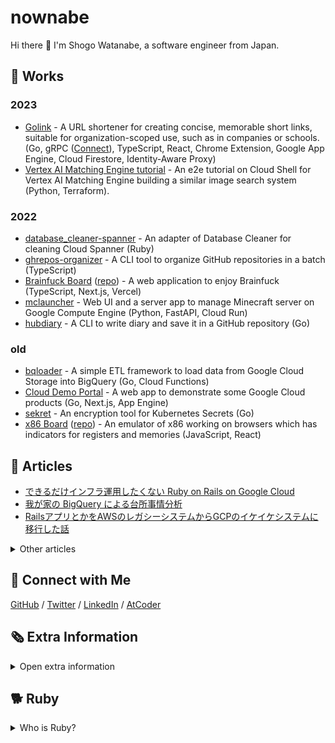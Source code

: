 # nownabe

Hi there 👋 I'm Shogo Watanabe, a software engineer from Japan.

## 🚀 Works

### 2023

* [Golink](https://github.com/nownabe/golink) - A URL shortener for creating concise, memorable short links, suitable for organization-scoped use, such as in companies or schools. (Go, gRPC ([Connect](https://connectrpc.com/)), TypeScript, React, Chrome Extension, Google App Engine, Cloud Firestore, Identity-Aware Proxy)
* [Vertex AI Matching Engine tutorial](https://github.com/GoogleCloudPlatform/matching-engine-tutorial-for-image-search) - An e2e tutorial on Cloud Shell for Vertex AI Matching Engine building a similar image search system (Python, Terraform).

### 2022

* [database_cleaner-spanner](https://github.com/nownabe/database_cleaner-spanner) - An adapter of
  Database Cleaner for cleaning Cloud Spanner (Ruby)
* [ghrepos-organizer](https://github.com/nownabe/ghrepos-organizer) - A CLI tool to organize GitHub
  repositories in a batch (TypeScript)
* [Brainfuck Board](https://brainfuck-board.nownabe.com/) ([repo](https://github.com/nownabe/brainfuck-board)) -
  A web application to enjoy Brainfuck (TypeScript, Next.js, Vercel)
* [mclauncher](https://github.com/nownabe/mclauncher) - Web UI and a server app to manage Minecraft
  server on Google Compute Engine (Python, FastAPI, Cloud Run)
* [hubdiary](https://github.com/nownabe/hubdiary) - A CLI to write diary and save it in a GitHub
  repository (Go)

### old

* [bqloader](https://github.com/nownabe/go-bqloader) - A simple ETL framework to load data from
  Google Cloud Storage into BigQuery (Go, Cloud Functions)
* [Cloud Demo Portal](https://github.com/GoogleCloudPlatform/appengine-cloud-demo-portal) - A web
  app to demonstrate some Google Cloud products (Go, Next.js, App Engine)
* [sekret](https://github.com/nownabe/sekret) - An encryption tool for Kubernetes Secrets (Go)
* [x86 Board](https://x86board.nownabe.com/) ([repo](https://github.com/nownabe/x86-board)) - An
  emulator of x86 working on browsers which has indicators for registers and memories (JavaScript,
  React)

## 📰 Articles

* [できるだけインフラ運用したくない Ruby on Rails on Google Cloud](https://zenn.dev/nownabe/articles/rails-on-google-cloud)
* [我が家の BigQuery による台所事情分析](https://blog.nownabe.com/2020/12/13/home-finance-with-bigquery/)
* [RailsアプリとかをAWSのレガシーシステムからGCPのイケイケシステムに移行した話](https://blog.nownabe.com/2019/05/21/migration-to-gcp.html/)

<details>
  <summary>Other articles</summary>

  <ul>
    <li>(en) <a href="https://dev.to/nownabe">DEV.to</a> - tech articles</li>
    <li>(ja) <a href="https://blog.nownabe.com/">nownab.log</a> - personal blog</li>
    <li>(ja) <a href="https://zenn.dev/nownabe">Zenn</a> - tech articles</li>
    <li>(ja) <a href="https://qiita.com/nownabe">Qiita</a> - tech articles</li>
  </ul>
</details>

## 🤝 Connect with Me

[GitHub](https://github.com/nownabe)
/ [Twitter](https://twitter.com/nownabe)
/ [LinkedIn](https://www.linkedin.com/in/nownabe/)
/ [AtCoder](https://atcoder.jp/users/nownabe)

## 🗞  Extra Information

<details>
  <summary>Open extra information</summary>

  <h3>📊 GitHub Stats</h3>

  <a href="https://github.com/anuraghazra/github-readme-stats">
    <img src="https://github-readme-stats.vercel.app/api?username=nownabe&show_icons=true" alt="nownabe's GitHub stats" width="467" height="195">
  </a>
  <a href="https://github.com/anuraghazra/github-readme-stats">
    <img src="https://github-readme-stats-delta-livid.vercel.app/api/top-langs/?username=nownabe&layout=compact&card_width=445&langs_count=8&exclude_repo=machine-learning-study,md-slide-skel,kana_bingo,tutorials,examples,skel-static_website,slides,blog-dev.nownabe.com" alt="Top Langs" width="495" height="190">
  </a>

  <h3>🎖  Certificates</h3>

  <ul>
    <li><a href="https://google.accredible.com/93139e70-f906-41ab-b21c-4fc474363907">Google Cloud Certified Professional Cloud Database Engineer</a></li>
    <li><a href="https://google.accredible.com/76739be8-3318-419f-a4d4-954143f806e7">Google Cloud Certified Professional Cloud Developer</a></li>
    <li><a href="https://google.accredible.com/dc0918cf-765a-4327-9742-848076422e14">Google Cloud Certified Professional Cloud Architect</a></li>
  </ul>

</details>

## 🐕 Ruby

<details>
  <summary>Who is Ruby?</summary>
  <p>Ruby is my adorable shiba dog, named after a programming language <a href="https://www.ruby-lang.org/">Ruby</a> 💎</p>
  <p><a href="https://twitter.com/shiba_ruby">Twitter</a> / <a href="https://www.instagram.com/shibadogruby/">Instagram</a></p>
  <img src="./ruby.avif" width="419" height="352">
</details>
